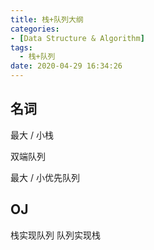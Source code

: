 ```yaml
---
title: 栈+队列大纲
categories:
- [Data Structure & Algorithm]
tags:
  - 栈+队列
date: 2020-04-29 16:34:26
---
```


<!--more-->
## 名词
最大 / 小栈


双端队列

最大 / 小优先队列

## OJ
栈实现队列
队列实现栈
